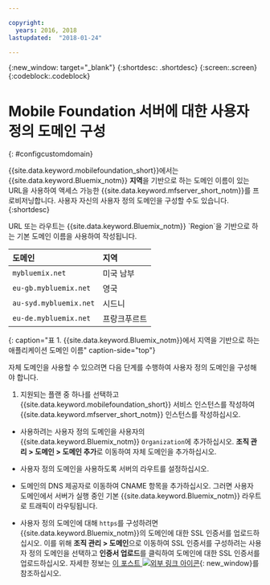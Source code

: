 ```yaml
---

copyright:
  years: 2016, 2018
lastupdated:  "2018-01-24"

---
```


{:new_window: target="_blank"}
{:shortdesc: .shortdesc}
{:screen:.screen}
{:codeblock:.codeblock}

# Mobile Foundation 서버에 대한 사용자 정의 도메인 구성
{: #configcustomdomain}

{{site.data.keyword.mobilefoundation_short}}에서는 {{site.data.keyword.Bluemix_notm}} **지역**을 기반으로 하는 도메인 이름이 있는 URL을 사용하여 <!--on {{site.data.keyword.containerlong}} as a container group. The container group will be mapped to--> 액세스 가능한 {{site.data.keyword.mfserver_short_notm}}를 프로비저닝합니다. 사용자 자신의 사용자 정의 도메인을 구성할 수도 있습니다.
{:shortdesc}

<!--container group is created with a--> URL 또는 라우트는 {{site.data.keyword.Bluemix_notm}} `Region`을 기반으로 하는 기본 도메인 이름을 사용하여 작성됩니다.

  |도메인 |  지역  |    
  |:----- | :----- |    
  |`mybluemix.net` | 미국 남부 |    
  |`eu-gb.mybluemix.net` | 영국  |
  |`au-syd.mybluemix.net` | 시드니  |   
  |`eu-de.mybluemix.net` | 프랑크푸르트 |   
  {: caption="표 1. {{site.data.keyword.Bluemix_notm}}에서 지역을 기반으로 하는 애플리케이션 도메인 이름" caption-side="top"}

자체 도메인을 사용할 수 있으려면 다음 단계를 수행하여 사용자 정의 도메인을 구성해야 합니다.

1.	지원되는 플랜 중 하나를 선택하고 {{site.data.keyword.mobilefoundation_short}} 서비스 인스턴스를 작성하여 {{site.data.keyword.mfserver_short_notm}} 인스턴스를 작성하십시오.

+ 사용하려는 사용자 정의 도메인을 사용자의 {{site.data.keyword.Bluemix_notm}} `Organization`에 추가하십시오. **조직 관리 > 도메인 > 도메인 추가**로 이동하여 자체 도메인을 추가하십시오.

+ 사용자 정의 도메인을 사용하도록 <!--container group--> 서버의 라우트를 설정하십시오.

+ 도메인의 DNS 제공자로 이동하여 CNAME 항목을 추가하십시오. 그러면 사용자 도메인에서 <!--container group--> 서버가 실행 중인 기본 {{site.data.keyword.Bluemix_notm}} 라우트로 트래픽이 라우팅됩니다.

+ 사용자 정의 도메인에 대해 `https`를 구성하려면 {{site.data.keyword.Bluemix_notm}}의 도메인에 대한 SSL 인증서를 업로드하십시오. 이를 위해 **조직 관리 > 도메인**으로 이동하여 SSL 인증서를 구성하려는 사용자 정의 도메인을 선택하고 **인증서 업로드**를 클릭하여 도메인에 대한 SSL 인증서를 업로드하십시오. 자세한 정보는 [이 포스트 ![외부 링크 아이콘](../../icons/launch-glyph.svg "외부 링크 아이콘")](https://developer.ibm.com/bluemix/2014/09/28/ssl-certificates-bluemix-custom-domains/){: new_window}를 참조하십시오.
